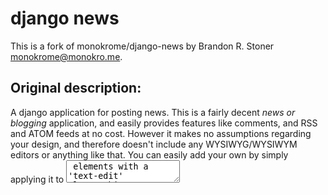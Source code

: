 # django news

This is a fork of monokrome/django-news by Brandon R. Stoner <monokrome@monokro.me>.

## Original description:

A django application for posting news. This is a fairly decent *news or blogging* application, and easily provides features like comments, and RSS and ATOM feeds at no cost. However it makes no assumptions regarding your design, and therefore doesn't include any WYSIWYG/WYSIWYM editors or anything like that. You can easily add your own by simply applying it to <textarea> elements with a 'text-edit' class. This application also ties into the django user authentication system to allow multiple users to post, edit, and delete news articles on the web site.

## Tweaks by:

* Byron Ruth <b@devel.io>
* Kevin Murphy <murphyke@email.chop.edu>
* Jeremy Leipzig <leipzig@gmail.com>

## Release Notes

0.7.0 - Differences from the monokrome version:

* Remove defaulting the summary to a slice of the body
* Add prefix to slug, clean update formatting
* Ensure the created datetime has been set
* Rename created_on to created, add modified, remove fixtures
* Include date in slug to prevent unique clashes

0.7.1 - Updated for Haystack 2.X

0.8.0 - Changes to deal with deprecation of markup.templatetags

0.8.1 - 2to3
